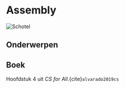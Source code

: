 # Assembly

![Schotel](/images/saucer.png)

## Onderwerpen



## Boek

Hoofdstuk 4 uit *CS for All*.{cite}`alvarado2019cs`